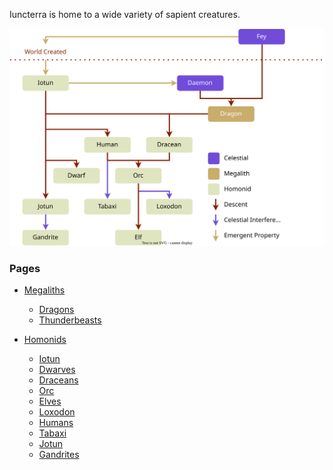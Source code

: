 Iuncterra is home to a wide variety of sapient creatures.

![](../_assets/species/phylotree.svg)

### Pages
- [Megaliths](Megaliths/Megaliths.md)
  - [Dragons](Megaliths/Dragons.md)
  - [Thunderbeasts](Megaliths/Thunderbeasts.md)

- [Homonids](Homonids/index.md)
  - [Iotun](Homonids/Iotun.md)
  - [Dwarves](Homonids/Dwarves.md)
  - [Draceans](Homonids/Draceans.md)
  - [Orc](Homonids/Orc.md)
  - [Elves](Homonids/Elves.md)
  - [Loxodon](Homonids/Loxodon.md)
  - [Humans](Homonids/Humans.md)
  - [Tabaxi](Homonids/Tabaxi.md)
  - [Jotun](Homonids/Jotun.md)
  - [Gandrites](Homonids/Gandrites.md)